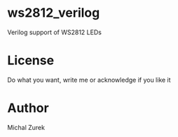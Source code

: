 # ws2812_verilog
Verilog support of WS2812 LEDs

# License
Do what you want, write me or acknowledge if you like it

# Author
Michal Zurek